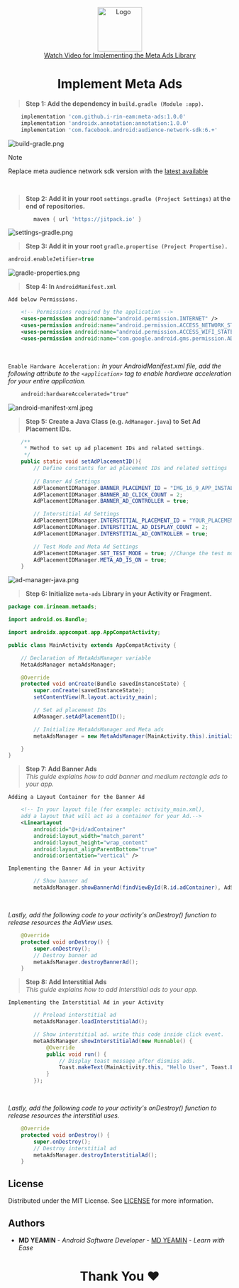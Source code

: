 <p align="center">
  <a href="https://github.com/i-rin-eam/meta-ads">
    <img src="https://raw.githubusercontent.com/i-rin-eam/meta-ads/main/app/src/main/res/drawable/meta-ads.png" alt="Logo" width="100" height="100">
  </a> 
  <br>
  <a href="video_url">Watch Video for Implementing the Meta Ads Library</a>
</p>

<h1 align='center'>Implement Meta Ads</h1>

> **Step 1: Add the dependency in `build.gradle (Module :app)`.**
```gradle
    implementation 'com.github.i-rin-eam:meta-ads:1.0.0'
    implementation 'androidx.annotation:annotation:1.0.0'
    implementation 'com.facebook.android:audience-network-sdk:6.+'
```
<img src="https://raw.githubusercontent.com/i-rin-eam/meta-ads/main/app/src/main/res/drawable/build-gradle.png" alt="build-gradle.png">

> [!NOTE]
> Replace meta audience network sdk version with the <a href="https://developers.facebook.com/docs/audience-network/setting-up/platform-setup/android/add-sdk">latest available</a>

<br>

> **Step 2: Add it in your root `settings.gradle (Project Settings)` at the end of repositories.**

```gradle
        maven { url 'https://jitpack.io' }
```
<img src="https://raw.githubusercontent.com/i-rin-eam/meta-ads/main/app/src/main/res/drawable/settings-gradle.png" alt="settings-gradle.png">
<br>

> **Step 3: Add it in your root `gradle.propertise (Project Propertise).`**
```gradle
android.enableJetifier=true
```
<img src="https://raw.githubusercontent.com/i-rin-eam/meta-ads/main/app/src/main/res/drawable/gradle-properties.png" alt="gradle-properties.png">
<br>

> **Step 4: In `AndroidManifest.xml`** <br>

`Add below Permissions.`
```xml
    <!-- Permissions required by the application -->
    <uses-permission android:name="android.permission.INTERNET" />
    <uses-permission android:name="android.permission.ACCESS_NETWORK_STATE" /> 
    <uses-permission android:name="android.permission.ACCESS_WIFI_STATE" /> 
    <uses-permission android:name="com.google.android.gms.permission.AD_ID" />
```
<br>

`Enable Hardware Acceleration:` *In your AndroidManifest.xml file, add the following attribute to the `<application>` tag to enable hardware acceleration for your entire application.*
```xml
    android:hardwareAccelerated="true"
```
<img src="https://raw.githubusercontent.com/i-rin-eam/meta-ads/main/app/src/main/res/drawable/android-manifest-xml.jpeg" alt="android-manifest-xml.jpeg">

> **Step 5: Create a Java Class (e.g. `AdManager.java`) to Set Ad Placement IDs.**
```java
    /**
     * Method to set up ad placement IDs and related settings.
     */
    public static void setAdPlacementID(){
        // Define constants for ad placement IDs and related settings
        
        // Banner Ad Settings
        AdPlacementIDManager.BANNER_PLACEMENT_ID = "IMG_16_9_APP_INSTALL#YOUR_PLACEMENT_ID"; 
        AdPlacementIDManager.BANNER_AD_CLICK_COUNT = 2; 
        AdPlacementIDManager.BANNER_AD_CONTROLLER = true; 

        // Interstitial Ad Settings
        AdPlacementIDManager.INTERSTITIAL_PLACEMENT_ID = "YOUR_PLACEMENT_ID"; 
        AdPlacementIDManager.INTERSTITIAL_AD_DISPLAY_COUNT = 2; 
        AdPlacementIDManager.INTERSTITIAL_AD_CONTROLLER = true;

        // Test Mode and Meta Ad Settings
        AdPlacementIDManager.SET_TEST_MODE = true; //Change the test mode to false before releasing.
        AdPlacementIDManager.META_AD_IS_ON = true; 
    }
```
<img src="https://raw.githubusercontent.com/i-rin-eam/meta-ads/main/app/src/main/res/drawable/ad-manager-java.png" alt="ad-manager-java.png">

> **Step 6: Initialize `meta-ads` Library in your Activity or Fragment.**
```java
package com.irineam.metaads;

import android.os.Bundle;

import androidx.appcompat.app.AppCompatActivity;

public class MainActivity extends AppCompatActivity {

    // Declaration of MetaAdsManager variable
    MetaAdsManager metaAdsManager;

    @Override
    protected void onCreate(Bundle savedInstanceState) {
        super.onCreate(savedInstanceState);
        setContentView(R.layout.activity_main);

        // Set ad placement IDs
        AdManager.setAdPlacementID();

        // Initialize MetaAdsManager and Meta ads
        metaAdsManager = new MetaAdsManager(MainActivity.this).initializeMetaAds();

    }
}
```
> **Step 7: Add Banner Ads** <br>
*This guide explains how to add banner and medium rectangle ads to your app.*

`Adding a Layout Container for the Banner Ad`
```xml
    <!-- In your layout file (for example: activity_main.xml),
    add a layout that will act as a container for your Ad.-->
    <LinearLayout
        android:id="@+id/adContainer"
        android:layout_width="match_parent"
        android:layout_height="wrap_content"
        android:layout_alignParentBottom="true"
        android:orientation="vertical" />
```
`Implementing the Banner Ad in your Activity`
```java
        // Show banner ad
        metaAdsManager.showBannerAd(findViewById(R.id.adContainer), AdSize.BANNER_HEIGHT_50);
```
<br>

*Lastly, add the following code to your activity's onDestroy() function to release resources the AdView uses.*

```java
    @Override
    protected void onDestroy() {
        super.onDestroy();
        // Destroy banner ad
        metaAdsManager.destroyBannerAd();
    }
```
> **Step 8: Add Interstitial Ads** <br>
*This guide explains how to add Interstitial ads to your app.* <br>

`Implementing the Interstitial Ad in your Activity`
```java
        // Preload interstitial ad
        metaAdsManager.loadInterstitialAd();

        // Show interstitial ad. write this code inside click event.
        metaAdsManager.showInterstitialAd(new Runnable() {
            @Override
            public void run() {
                // Display toast message after dismiss ads.
                Toast.makeText(MainActivity.this, "Hello User", Toast.LENGTH_SHORT).show();
            }
        });
```
<br>

*Lastly, add the following code to your activity's onDestroy() function to release resources the interstitial uses.*

```java
    @Override
    protected void onDestroy() {
        super.onDestroy();
        // Destroy interstitial ad
        metaAdsManager.destroyInterstitialAd();
    }
```
## License

Distributed under the MIT License. See <a href="https://github.com/i-rin-eam/meta-ads/blob/main/LICENSE">LICENSE</a> for more information.

## Authors

* **MD YEAMIN** - *Android Software Developer* - <a href="https://github.com/i-rin-eam">MD YEAMIN</a> - *Learn with Ease*

<h1 align="center">Thank You ❤️</h1>
